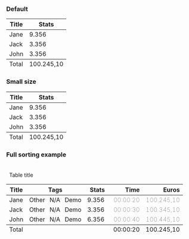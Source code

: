 ### Default

<scale-table>
  <table>
    <thead>
    <tr>
      <th>Title</th>
      <th>Stats</th>
    </tr>
    </thead>
    <tbody>
    <tr>
      <td>Jane</td>
      <td>9.356</td>
    </tr>
    <tr>
      <td>Jack</td>
      <td>3.356</td>
    </tr>
    <tr>
      <td>John</td>
      <td>3.356</td>
    </tr>
    </tbody>
    <tfoot>
    <tr>
      <td>Total</td>
      <td>100.245,10</td>
    </tr>
    </tfoot>
  </table>
</scale-table>

### Small size

<scale-table size="small">
  <table>
    <thead>
    <tr>
      <th>Title</th>
      <th>Stats</th>
    </tr>
    </thead>
    <tbody>
    <tr>
      <td>Jane</td>
      <td>9.356</td>
    </tr>
    <tr>
      <td>Jack</td>
      <td>3.356</td>
    </tr>
    <tr>
      <td>John</td>
      <td>3.356</td>
    </tr>
    </tbody>
    <tfoot>
    <tr>
      <td>Total</td>
      <td>100.245,10</td>
    </tr>
    </tfoot>
  </table>
</scale-table>

### Full sorting example

<scale-table show-sort="true">
  <table id="sortable-table">
    <div style="padding: 20px 8px 0px 8px;">
      <scale-text size="h5">Table title</scale-text>
    </div>
    <thead>
    <tr>
      <!--  Pay attention to the usage of `th` `aria-sort` attribute-->
      <!--  which supports all the native values: `descending`, `ascending`, `none`, `other`.-->
      <th aria-sort="ascending" onclick="sortTable(this)">Title</th>
      <!--  When you want to disable sorting for a particular column,-->
      <!--  add the `aria-disabled` attribute to the `th`.-->
      <th aria-disabled="true" onclick="sortTable(this)">Tags</th>
      <th onclick="sortTable(this)">Stats</th>
      <th onclick="sortTable(this)" style="text-align: right;">Time</th>
      <th onclick="sortTable(this)" style="text-align: right;">
        Euros
      </th>
    </tr>
    </thead>
    <tbody>
    <tr>
      <td>Jane</td>
      <td>
        <scale-tag size="small" style="margin-right: 8px"
        >Other</scale-tag
        >
        <scale-tag size="small" style="margin-right: 8px"
        >N/A</scale-tag
        >
        <scale-tag size="small">Demo</scale-tag>
      </td>
      <td>
        <div style="display: inline-flex; align-items: center;">
          <span style="margin-right: 8px">9.356</span>
          <scale-progress-bar
                  size="info"
                  style=" max-width: 120px;"
                  stroke-width="6"
                  percentage="90"
          />
        </div>
      </td>
      <td style="text-align: right; font-weight: 100;">00:00:20</td>
      <td style="text-align: right; font-weight: 100;">100.245,10</td>
    </tr>
    <tr>
      <td>Jack</td>
      <td>
        <scale-tag size="small" style="margin-right: 8px"
        >Other</scale-tag
        >
        <scale-tag size="small" style="margin-right: 8px"
        >N/A</scale-tag
        >
        <scale-tag size="small">Demo</scale-tag>
      </td>
      <td>
        <div style="display: inline-flex; align-items: center;">
          <span style="margin-right: 8px">3.356</span>
          <scale-progress-bar
                  size="info"
                  style=" max-width: 120px;"
                  stroke-width="6"
                  percentage="90"
          />
        </div>
      </td>
      <td style="text-align: right; font-weight: 100;">00:00:30</td>
      <td style="text-align: right; font-weight: 100;">100.345,10</td>
    </tr>
    <tr>
      <td>John</td>
      <td>
        <scale-tag size="small" style="margin-right: 8px"
        >Other</scale-tag
        >
        <scale-tag size="small" style="margin-right: 8px"
        >N/A</scale-tag
        >
        <scale-tag size="small">Demo</scale-tag>
      </td>
      <td>
        <div style="display: inline-flex; align-items: center;">
          <span style="margin-right: 8px">6.356</span>
          <scale-progress-bar
                  size="info"
                  style=" max-width: 120px;"
                  stroke-width="6"
                  percentage="90"
          />
        </div>
      </td>
      <td style="text-align: right; font-weight: 100;">00:00:40</td>
      <td style="text-align: right; font-weight: 100;">100.445,10</td>
    </tr>
    </tbody>
    <tfoot>
    <tr>
      <td>Total</td>
      <td />
      <td />
      <td style="text-align: right;">00:00:20</td>
      <td style="text-align: right;">100.245,10</td>
    </tr>
    </tfoot>
  </table>
  <script>
    function getNextSort(sort) {
      if (!sort || ["none", "other"].includes(sort)) {
        return "ascending";
      }
      if (sort === "ascending") {
        return "descending";
      }
      return "none";
    };
    
    function sortTable(th) {
      const currentSort = th.getAttribute("aria-sort");
      const nextSort = getNextSort(currentSort);
      const tableHeaders = Array.from(document.getElementsByTagName("TH"));
      const columnIndex = tableHeaders.findIndex((x) => x === th);
    
      // clean up previous aria-sort value
      tableHeaders.forEach((tableHeader) => {
        tableHeader.setAttribute("aria-sort", "none");
      });
    
      // set actual sort
      th.setAttribute("aria-sort", nextSort);
    
      // Taken from:
      // https://www.w3schools.com/howto/tryit.asp?filename=tryhow_js_sort_table
      var table, rows, switching, i, x, y, shouldSwitch;
      table = document.getElementById("sortable-table");
      switching = true;
      /*Make a loop that will continue until
        no switching has been done:*/
      while (switching) {
        //start by saying: no switching is done:
        switching = false;
        rows = table.rows;
        /*Loop through all table rows (except the
            first, which contains table headers):*/
        for (i = 1; i < rows.length - 1; i++) {
          //start by saying there should be no switching:
          shouldSwitch = false;
    
          /*Get the two elements you want to compare,
                one from current row and one from the next:*/
          x = rows[i].getElementsByTagName("TD")[columnIndex];
          y = rows[i + 1].getElementsByTagName("TD")[columnIndex];
    
          if (
            !["descending", "ascending"].includes(nextSort) ||
            x.parentElement.parentElement.tagName === "TFOOT" ||
            y.parentElement.parentElement.tagName === "TFOOT"
          ) {
            break;
          }
    
          //check if the two rows should switch place:
          if (
            (nextSort === "ascending" ? y : x).innerHTML.toLowerCase() >
            (nextSort === "ascending" ? x : y).innerHTML.toLowerCase()
          ) {
            //if so, mark as a switch and break the loop:
            shouldSwitch = true;
            break;
          }
        }
        if (shouldSwitch) {
          /*If a switch has been marked, make the switch
                and mark that a switch has been done:*/
          rows[i].parentNode.insertBefore(rows[i + 1], rows[i]);
          switching = true;
        }
      }
    }
  </script>
</scale-table>
